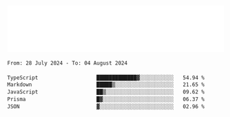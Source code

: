 [![](./hello.svg)](https://blog.yrobot.top?ref=github-yrobot)

<!--START_SECTION:waka-->

```txt
From: 28 July 2024 - To: 04 August 2024

TypeScript                   █████████████▓░░░░░░░░░░░   54.94 %
Markdown                     █████▒░░░░░░░░░░░░░░░░░░░   21.65 %
JavaScript                   ██▒░░░░░░░░░░░░░░░░░░░░░░   09.62 %
Prisma                       █▓░░░░░░░░░░░░░░░░░░░░░░░   06.37 %
JSON                         ▓░░░░░░░░░░░░░░░░░░░░░░░░   02.96 %
```

<!--END_SECTION:waka-->
